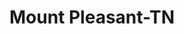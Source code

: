 ---
title: Mount Pleasant-TN
slug: mount-pleasant-tn
f_state:
- cms/state/tennessee.md
f_locations:
- cms/payday-loan/cash-express-7415.md
- cms/payday-loan/check-cashing-service-of-mt-pl-10952.md
- cms/payday-loan/check-cashing-service-of-mt-pleasant-10953.md
- cms/payday-loan/family-cash-advance-17448.md
- cms/payday-loan/family-cash-advance-17450.md
- cms/payday-loan/mt-pleasant-check-cashing-22411.md
updated-on: '2024-05-30T13:41:28.615Z'
created-on: '2024-05-30T13:41:28.615Z'
published-on: '2024-05-30T13:54:32.469Z'
f_city: Mount Pleasant
layout: '[city].html'
tags: city
---